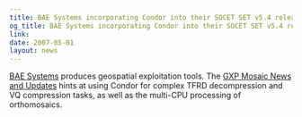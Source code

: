 ```yaml
---
title: BAE Systems incorporating Condor into their SOCET SET v5.4 release
og_title: BAE Systems incorporating Condor into their SOCET SET v5.4 release
link: 
date: 2007-05-01
layout: news
---
```


<a href="http://www.socetset.com" data-proofer-ignore>BAE Systems</a> produces geospatial exploitation tools.  The <a href="http://www.socetgxp.com/gxp_mosaic/20070201_gxp_mosaic.htm" data-proofer-ignore>GXP Mosaic News and Updates</a> hints at using Condor for complex TFRD decompression and VQ compression tasks, as well as the multi-CPU processing of orthomosaics.      
